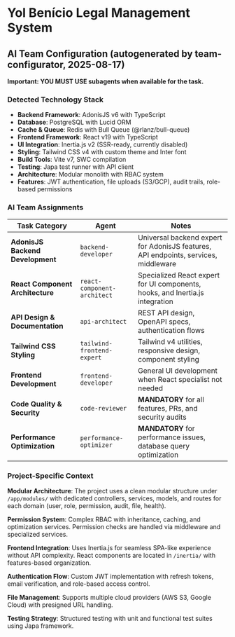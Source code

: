 # Yol Benício Legal Management System

## AI Team Configuration (autogenerated by team-configurator, 2025-08-17)

**Important: YOU MUST USE subagents when available for the task.**

### Detected Technology Stack

- **Backend Framework**: AdonisJS v6 with TypeScript
- **Database**: PostgreSQL with Lucid ORM
- **Cache & Queue**: Redis with Bull Queue (@rlanz/bull-queue)
- **Frontend Framework**: React v19 with TypeScript
- **UI Integration**: Inertia.js v2 (SSR-ready, currently disabled)
- **Styling**: Tailwind CSS v4 with custom theme and Inter font
- **Build Tools**: Vite v7, SWC compilation
- **Testing**: Japa test runner with API client
- **Architecture**: Modular monolith with RBAC system
- **Features**: JWT authentication, file uploads (S3/GCP), audit trails, role-based permissions

### AI Team Assignments

| Task Category                    | Agent                       | Notes                                                                               |
| -------------------------------- | --------------------------- | ----------------------------------------------------------------------------------- |
| **AdonisJS Backend Development** | `backend-developer`         | Universal backend expert for AdonisJS features, API endpoints, services, middleware |
| **React Component Architecture** | `react-component-architect` | Specialized React expert for UI components, hooks, and Inertia.js integration       |
| **API Design & Documentation**   | `api-architect`             | REST API design, OpenAPI specs, authentication flows                                |
| **Tailwind CSS Styling**         | `tailwind-frontend-expert`  | Tailwind v4 utilities, responsive design, component styling                         |
| **Frontend Development**         | `frontend-developer`        | General UI development when React specialist not needed                             |
| **Code Quality & Security**      | `code-reviewer`             | **MANDATORY** for all features, PRs, and security audits                            |
| **Performance Optimization**     | `performance-optimizer`     | **MANDATORY** for performance issues, database query optimization                   |

### Project-Specific Context

**Modular Architecture**: The project uses a clean modular structure under `/app/modules/` with dedicated controllers, services, models, and routes for each domain (user, role, permission, audit, file, health).

**Permission System**: Complex RBAC with inheritance, caching, and optimization services. Permission checks are handled via middleware and specialized services.

**Frontend Integration**: Uses Inertia.js for seamless SPA-like experience without API complexity. React components are located in `/inertia/` with features-based organization.

**Authentication Flow**: Custom JWT implementation with refresh tokens, email verification, and role-based access control.

**File Management**: Supports multiple cloud providers (AWS S3, Google Cloud) with presigned URL handling.

**Testing Strategy**: Structured testing with unit and functional test suites using Japa framework.
